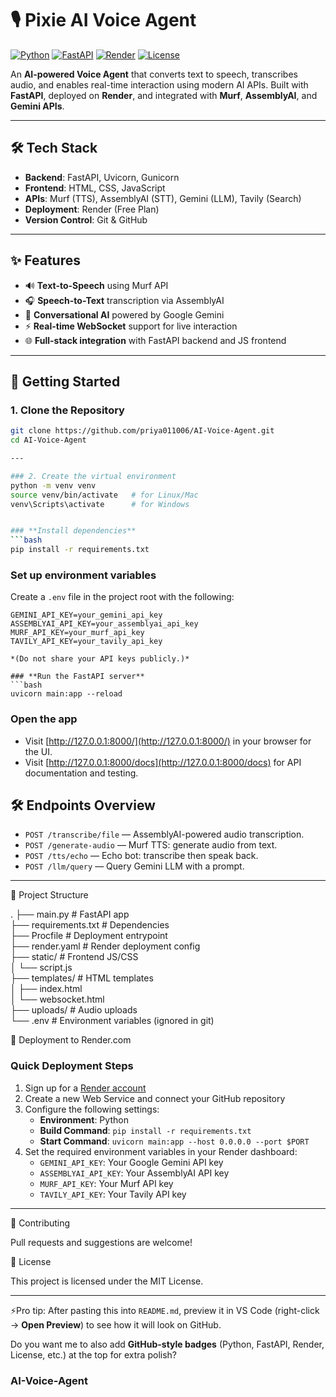 # 🎙️ Pixie AI Voice Agent

[![Python](https://img.shields.io/badge/Python-3.10-blue?logo=python)](https://www.python.org/)
[![FastAPI](https://img.shields.io/badge/FastAPI-Backend-green?logo=fastapi)](https://fastapi.tiangolo.com/)
[![Render](https://img.shields.io/badge/Render-Deployed-blueviolet?logo=render)](https://render.com/)
[![License](https://img.shields.io/badge/License-MIT-yellow.svg)](LICENSE)

An **AI-powered Voice Agent** that converts text to speech, transcribes audio, and enables real-time interaction using modern AI APIs. Built with **FastAPI**, deployed on **Render**, and integrated with **Murf**, **AssemblyAI**, and **Gemini APIs**.

---

## 🛠️ Tech Stack

- **Backend**: FastAPI, Uvicorn, Gunicorn  
- **Frontend**: HTML, CSS, JavaScript  
- **APIs**: Murf (TTS), AssemblyAI (STT), Gemini (LLM), Tavily (Search)  
- **Deployment**: Render (Free Plan)  
- **Version Control**: Git & GitHub  

---

## ✨ Features

- 🔊 **Text-to-Speech** using Murf API  
- 🎧 **Speech-to-Text** transcription via AssemblyAI  
- 🤖 **Conversational AI** powered by Google Gemini  
- ⚡ **Real-time WebSocket** support for live interaction  
- 🌐 **Full-stack integration** with FastAPI backend and JS frontend  

---

## 🚀 Getting Started

### 1. Clone the Repository

```bash
git clone https://github.com/priya011006/AI-Voice-Agent.git
cd AI-Voice-Agent

---

### 2. Create the virtual environment
python -m venv venv
source venv/bin/activate   # for Linux/Mac
venv\Scripts\activate      # for Windows


### **Install dependencies**
```bash
pip install -r requirements.txt
```

### **Set up environment variables**
Create a `.env` file in the project root with the following:
```env
GEMINI_API_KEY=your_gemini_api_key
ASSEMBLYAI_API_KEY=your_assemblyai_api_key
MURF_API_KEY=your_murf_api_key
TAVILY_API_KEY=your_tavily_api_key

*(Do not share your API keys publicly.)*

### **Run the FastAPI server**
```bash
uvicorn main:app --reload
```

### **Open the app**
- Visit [http://127.0.0.1:8000/](http://127.0.0.1:8000/) in your browser for the UI.
- Visit [http://127.0.0.1:8000/docs](http://127.0.0.1:8000/docs) for API documentation and testing.


## 🛠️ Endpoints Overview

- `POST /transcribe/file` — AssemblyAI-powered audio transcription.
- `POST /generate-audio` — Murf TTS: generate audio from text.
- `POST /tts/echo` — Echo bot: transcribe then speak back.
- `POST /llm/query` — Query Gemini LLM with a prompt.

---
📂 Project Structure

.
├── main.py                # FastAPI app  
├── requirements.txt       # Dependencies  
├── Procfile               # Deployment entrypoint  
├── render.yaml            # Render deployment config  
├── static/                # Frontend JS/CSS  
│   └── script.js  
├── templates/             # HTML templates  
│   ├── index.html  
│   └── websocket.html  
├── uploads/               # Audio uploads  
└── .env                   # Environment variables (ignored in git)  

 🚀 Deployment to Render.com

### Quick Deployment Steps

1. Sign up for a [Render account](https://render.com/)  
2. Create a new Web Service and connect your GitHub repository  
3. Configure the following settings:  
   - **Environment**: Python  
   - **Build Command**: `pip install -r requirements.txt`  
   - **Start Command**: `uvicorn main:app --host 0.0.0.0 --port $PORT`  
4. Set the required environment variables in your Render dashboard:  
   - `GEMINI_API_KEY`: Your Google Gemini API key  
   - `ASSEMBLYAI_API_KEY`: Your AssemblyAI API key  
   - `MURF_API_KEY`: Your Murf API key  
   - `TAVILY_API_KEY`: Your Tavily API key  

---

🤝 Contributing

Pull requests and suggestions are welcome!

📜 License

This project is licensed under the MIT License.

---

⚡Pro tip: After pasting this into `README.md`, preview it in VS Code (right-click → **Open Preview**) to see how it will look on GitHub.

Do you want me to also add **GitHub-style badges** (Python, FastAPI, Render, License, etc.) at the top for extra polish?

### AI-Voice-Agent
